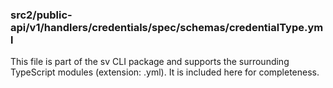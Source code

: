 ### src2/public-api/v1/handlers/credentials/spec/schemas/credentialType.yml

This file is part of the sv CLI package and supports the surrounding TypeScript modules (extension: .yml). It is included here for completeness.